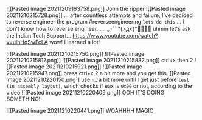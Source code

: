 ![[Pasted image 20211209193758.png]]
John the ripper
![[Pasted image 20211210215728.png]]
... after countless attempts and failure, I've decided to reverse engineer the program 
#reverseengineering  `lets do this`
...
I don't know how to reverse engineer...... ｡･ﾟﾟ\*(>д<)*ﾟﾟ･｡
uhmm 
let's ask the Indian Tech Support...
https://www.youtube.com/watch?v=ulhHqSwFcLA
wow! I learned a lot!

![[Pasted image 20211210215750.png]]
![[Pasted image 20211210215817.png]]
![[Pasted image 20211210215832.png]]
ctrl+x then 2
![[Pasted image 20211210215921.png]]
![[Pasted image 20211210215947.png]]
press ctrl+x,2 a bit more and you get this
![[Pasted image 20211210220150.png]]
use `ni` a bit more until I get just before `test (in assembly layout)`, which checks if eax is `0x00` or not, according to the video 
![[Pasted image 20211210220409.png]]
OOH IT'S DOING SOMETHING!

![[Pasted image 20211210220441.png]]
WOAHHHH MAGIC
